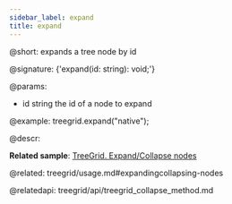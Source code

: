 ```yaml
---
sidebar_label: expand
title: expand
---          
```


@short: expands a tree node by id

@signature: {'expand(id: string): void;'}

@params:
- id	string		the id of a node to expand

@example:
treegrid.expand("native");


@descr:

**Related sample**: [TreeGrid. Expand/Collapse nodes](https://snippet.dhtmlx.com/1grpsaa2)

@related: treegrid/usage.md#expandingcollapsing-nodes


@relatedapi:
treegrid/api/treegrid_collapse_method.md
